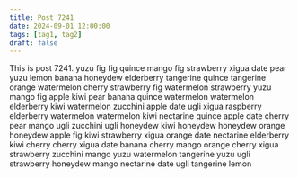 ```yaml
---
title: Post 7241
date: 2024-09-01 12:00:00
tags: [tag1, tag2]
draft: false
---
```

This is post 7241.
yuzu
fig
fig
quince
mango
fig
strawberry
xigua
date
pear
yuzu
lemon
banana
honeydew
elderberry
tangerine
quince
tangerine
orange
watermelon
cherry
strawberry
fig
watermelon
strawberry
yuzu
mango
fig
apple
kiwi
pear
banana
quince
watermelon
watermelon
elderberry
kiwi
watermelon
zucchini
apple
date
ugli
xigua
raspberry
elderberry
watermelon
watermelon
kiwi
nectarine
quince
apple
date
cherry
pear
mango
ugli
zucchini
ugli
honeydew
kiwi
honeydew
honeydew
orange
honeydew
apple
fig
kiwi
strawberry
xigua
orange
date
nectarine
elderberry
kiwi
cherry
cherry
xigua
date
banana
cherry
mango
orange
cherry
xigua
strawberry
zucchini
mango
yuzu
watermelon
tangerine
yuzu
ugli
strawberry
honeydew
mango
nectarine
date
ugli
tangerine
lemon
